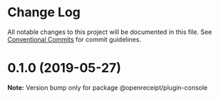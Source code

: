 # Change Log

All notable changes to this project will be documented in this file.
See [Conventional Commits](https://conventionalcommits.org) for commit guidelines.

# 0.1.0 (2019-05-27)

**Note:** Version bump only for package @openreceipt/plugin-console

